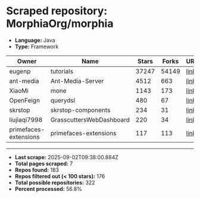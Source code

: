# Scraped repository: MorphiaOrg/morphia
* **Language:** Java
* **Type:** Framework

| Owner | Name | Stars | Forks | URL |
|---|---|---|---|---|
| eugenp | tutorials | 37247 | 54149 | [link](https://github.com/eugenp/tutorials) |
| ant-media | Ant-Media-Server | 4512 | 663 | [link](https://github.com/ant-media/Ant-Media-Server) |
| XiaoMi | mone | 1143 | 173 | [link](https://github.com/XiaoMi/mone) |
| OpenFeign | querydsl | 480 | 67 | [link](https://github.com/OpenFeign/querydsl) |
| skrstop | skrstop-components | 234 | 31 | [link](https://github.com/skrstop/skrstop-components) |
| liujiaqi7998 | GrasscuttersWebDashboard | 220 | 34 | [link](https://github.com/liujiaqi7998/GrasscuttersWebDashboard) |
| primefaces-extensions | primefaces-extensions | 117 | 113 | [link](https://github.com/primefaces-extensions/primefaces-extensions) |

---
* **Last scrape:** 2025-09-02T09:38:00.884Z
* **Total pages scraped:** 7
* **Repos found:** 183
* **Repos filtered out (< 100 stars):** 176
* **Total possible repositories:** 322
* **Percent processed:** 56.8%
